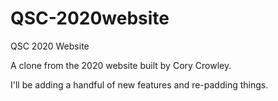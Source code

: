 # QSC-2020website
QSC 2020 Website

A clone from the 2020 website built by Cory Crowley.

I'll be adding a handful of new features and re-padding things.

